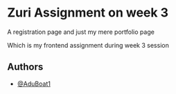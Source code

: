 
# Zuri Assignment on week 3

A registration page and just my mere portfolio page

Which is my frontend assignment during week 3 session 

## Authors

- [@AduBoat1](https://twitter.com/AduBoat1)

